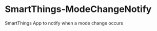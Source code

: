 SmartThings-ModeChangeNotify
============================

SmartThings App to notify when a mode change occurs
